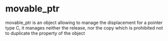 # movable_ptr
movable_ptr is an object allowing to manage the displacement for a pointer type C, it manages neither the release, nor the copy which is prohibited not to duplicate the property of the object
